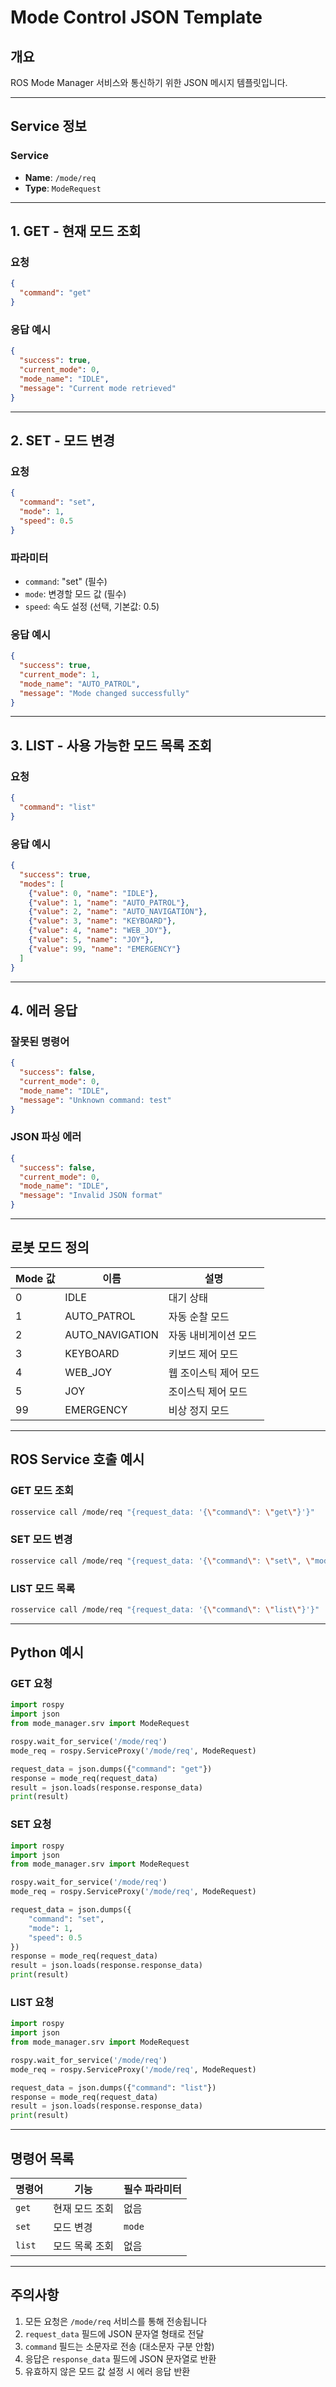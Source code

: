 # Mode Control JSON Template

## 개요
ROS Mode Manager 서비스와 통신하기 위한 JSON 메시지 템플릿입니다.

---

## Service 정보

### Service
- **Name**: `/mode/req`
- **Type**: `ModeRequest`

---

## 1. GET - 현재 모드 조회

### 요청
```json
{
  "command": "get"
}
```

### 응답 예시
```json
{
  "success": true,
  "current_mode": 0,
  "mode_name": "IDLE",
  "message": "Current mode retrieved"
}
```

---

## 2. SET - 모드 변경

### 요청
```json
{
  "command": "set",
  "mode": 1,
  "speed": 0.5
}
```

### 파라미터
- `command`: "set" (필수)
- `mode`: 변경할 모드 값 (필수)
- `speed`: 속도 설정 (선택, 기본값: 0.5)

### 응답 예시
```json
{
  "success": true,
  "current_mode": 1,
  "mode_name": "AUTO_PATROL",
  "message": "Mode changed successfully"
}
```

---

## 3. LIST - 사용 가능한 모드 목록 조회

### 요청
```json
{
  "command": "list"
}
```

### 응답 예시
```json
{
  "success": true,
  "modes": [
    {"value": 0, "name": "IDLE"},
    {"value": 1, "name": "AUTO_PATROL"},
    {"value": 2, "name": "AUTO_NAVIGATION"},
    {"value": 3, "name": "KEYBOARD"},
    {"value": 4, "name": "WEB_JOY"},
    {"value": 5, "name": "JOY"},
    {"value": 99, "name": "EMERGENCY"}
  ]
}
```

---

## 4. 에러 응답

### 잘못된 명령어
```json
{
  "success": false,
  "current_mode": 0,
  "mode_name": "IDLE",
  "message": "Unknown command: test"
}
```

### JSON 파싱 에러
```json
{
  "success": false,
  "current_mode": 0,
  "mode_name": "IDLE",
  "message": "Invalid JSON format"
}
```

---

## 로봇 모드 정의

| Mode 값 | 이름 | 설명 |
|---------|------|------|
| 0 | IDLE | 대기 상태 |
| 1 | AUTO_PATROL | 자동 순찰 모드 |
| 2 | AUTO_NAVIGATION | 자동 내비게이션 모드 |
| 3 | KEYBOARD | 키보드 제어 모드 |
| 4 | WEB_JOY | 웹 조이스틱 제어 모드 |
| 5 | JOY | 조이스틱 제어 모드 |
| 99 | EMERGENCY | 비상 정지 모드 |

---

## ROS Service 호출 예시

### GET 모드 조회
```bash
rosservice call /mode/req "{request_data: '{\"command\": \"get\"}'}"
```

### SET 모드 변경
```bash
rosservice call /mode/req "{request_data: '{\"command\": \"set\", \"mode\": 1, \"speed\": 0.5}'}"
```

### LIST 모드 목록
```bash
rosservice call /mode/req "{request_data: '{\"command\": \"list\"}'}"
```

---

## Python 예시

### GET 요청
```python
import rospy
import json
from mode_manager.srv import ModeRequest

rospy.wait_for_service('/mode/req')
mode_req = rospy.ServiceProxy('/mode/req', ModeRequest)

request_data = json.dumps({"command": "get"})
response = mode_req(request_data)
result = json.loads(response.response_data)
print(result)
```

### SET 요청
```python
import rospy
import json
from mode_manager.srv import ModeRequest

rospy.wait_for_service('/mode/req')
mode_req = rospy.ServiceProxy('/mode/req', ModeRequest)

request_data = json.dumps({
    "command": "set",
    "mode": 1,
    "speed": 0.5
})
response = mode_req(request_data)
result = json.loads(response.response_data)
print(result)
```

### LIST 요청
```python
import rospy
import json
from mode_manager.srv import ModeRequest

rospy.wait_for_service('/mode/req')
mode_req = rospy.ServiceProxy('/mode/req', ModeRequest)

request_data = json.dumps({"command": "list"})
response = mode_req(request_data)
result = json.loads(response.response_data)
print(result)
```

---

## 명령어 목록

| 명령어 | 기능 | 필수 파라미터 |
|--------|------|--------------|
| `get` | 현재 모드 조회 | 없음 |
| `set` | 모드 변경 | `mode` |
| `list` | 모드 목록 조회 | 없음 |

---

## 주의사항

1. 모든 요청은 `/mode/req` 서비스를 통해 전송됩니다
2. `request_data` 필드에 JSON 문자열 형태로 전달
3. `command` 필드는 소문자로 전송 (대소문자 구분 안함)
4. 응답은 `response_data` 필드에 JSON 문자열로 반환
5. 유효하지 않은 모드 값 설정 시 에러 응답 반환
